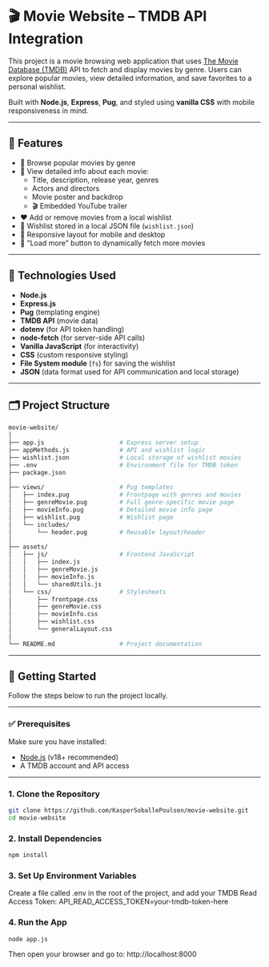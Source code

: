 # 🎬 Movie Website – TMDB API Integration

This project is a movie browsing web application that uses [The Movie Database (TMDB)](https://www.themoviedb.org/) API to fetch and display movies by genre. Users can explore popular movies, view detailed information, and save favorites to a personal wishlist.

Built with **Node.js**, **Express**, **Pug**, and styled using **vanilla CSS** with mobile responsiveness in mind.

---

## 📌 Features

- 🎥 Browse popular movies by genre
- 🔎 View detailed info about each movie:
  - Title, description, release year, genres
  - Actors and directors
  - Movie poster and backdrop
  - 🎬 Embedded YouTube trailer
- ❤️ Add or remove movies from a local wishlist
- 📄 Wishlist stored in a local JSON file (`wishlist.json`)
- 📱 Responsive layout for mobile and desktop
- 🚀 "Load more" button to dynamically fetch more movies

---

## 🔧 Technologies Used

- **Node.js**
- **Express.js**
- **Pug** (templating engine)
- **TMDB API** (movie data)
- **dotenv** (for API token handling)
- **node-fetch** (for server-side API calls)
- **Vanilla JavaScript** (for interactivity)
- **CSS** (custom responsive styling)
- **File System module** (`fs`) for saving the wishlist
- **JSON** (data format used for API communication and local storage)

---

## 🗂 Project Structure

```bash
movie-website/
│
├── app.js                     # Express server setup
├── appMethods.js              # API and wishlist logic
├── wishlist.json              # Local storage of wishlist movies
├── .env                       # Environment file for TMDB token
├── package.json               
│
├── views/                     # Pug templates
│   ├── index.pug              # Frontpage with genres and movies
│   ├── genreMovie.pug         # Full genre-specific movie page
│   ├── movieInfo.pug          # Detailed movie info page
│   ├── wishlist.pug           # Wishlist page
│   └── includes/
│       └── header.pug         # Reusable layout/header
│
├── assets/
│   ├── js/                    # Frontend JavaScript
│   │   ├── index.js
│   │   ├── genreMovie.js
│   │   ├── movieInfo.js
│   │   └── sharedUtils.js
│   └── css/                   # Stylesheets
│       ├── frontpage.css
│       ├── genreMovie.css
│       ├── movieInfo.css
│       ├── wishlist.css
│       └── generalLayout.css
│
└── README.md                  # Project documentation    
```

---

## 🚀 Getting Started

Follow the steps below to run the project locally.

---

### ✅ Prerequisites

Make sure you have installed:

- [Node.js](https://nodejs.org/) (v18+ recommended)
- A TMDB account and API access

---

### 1. Clone the Repository

```bash
git clone https://github.com/KasperSoballePoulsen/movie-website.git
cd movie-website
```

### 2. Install Dependencies
```bash
npm install
```

### 3. Set Up Environment Variables
Create a file called .env in the root of the project, and add your TMDB Read Access Token:
API_READ_ACCESS_TOKEN=your-tmdb-token-here

### 4. Run the App
```bash
node app.js
```
Then open your browser and go to:
http://localhost:8000
